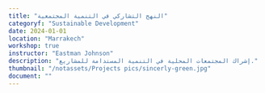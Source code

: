 ```yaml
---
title: "النهج التشاركي في التنمية المجتمعية"
categoryf: "Sustainable Development"
date: 2024-01-01
location: "Marrakech"
workshop: true
instructor: "Eastman Johnson"
description: "إشراك المجتمعات المحلية في التنمية المستدامة للمشاريع."
thumbnail: "/notassets/Projects pics/sincerly-green.jpg"
document: ""
---
```

